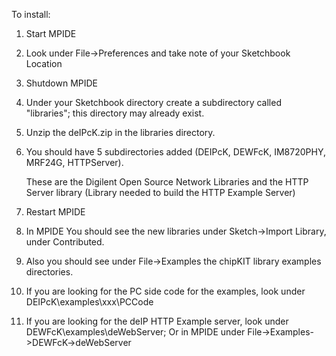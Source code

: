 To install:

1.  Start MPIDE

2.  Look under File->Preferences and take note of your
    Sketchbook Location

3.  Shutdown MPIDE

4.  Under your Sketchbook directory create a subdirectory called
    "libraries"; this directory may already exist.

5.  Unzip the deIPcK.zip in the libraries directory.

6.  You should have 5 subdirectories added (DEIPcK, DEWFcK,
    IM8720PHY, MRF24G, HTTPServer).

    These are the Digilent Open Source Network Libraries
    and the HTTP Server library (Library needed to build the HTTP
    Example Server)

7.  Restart MPIDE

8.  In MPIDE You should see the new libraries under
    Sketch->Import Library, under Contributed.

9.  Also you should see under File->Examples the chipKIT library
    examples directories.

10. If you are looking for the PC side code for the examples,
    look under DEIPcK\examples\xxx\PCCode

11. If you are looking for the deIP HTTP Example server, look
    under DEWFcK\examples\deWebServer; Or in MPIDE under
    File->Examples->DEWFcK->deWebServer
